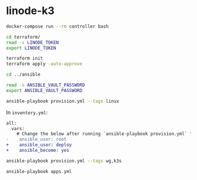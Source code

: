 # linode-k3

```sh
docker-compose run --rm controller bash
```

```sh
cd terraform/
read -s LINODE_TOKEN
export LINODE_TOKEN
```
```sh
terraform init
terraform apply -auto-approve
```

```sh
cd ../ansible
```
```sh
read -s ANSIBLE_VAULT_PASSWORD
export ANSIBLE_VAULT_PASSWORD
```
```sh
ansible-playbook provision.yml --tags linux
```
In `inventory.yml`:
```diff
all:
  vars:
    # Change the below after running `ansible-playbook provision.yml` for the first time
-    ansible_user: root
+    ansible_user: deploy
+    ansible_become: yes
```
```sh
ansible-playbook provision.yml --tags wg,k3s
```

```sh
ansible-playbook apps.yml
```
